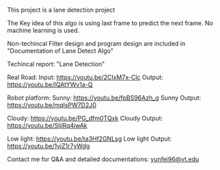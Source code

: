 This project is a lane detection project

The Key idea of this algo is using last frame to predict the next frame.
No machine learning is used.

Non-techincal Filter design and program design are included in "Documentation of Lane Detect Algo"

Techincal report: "Lane Detection"

Real Road:
Input: https://youtu.be/2CIxM7x-Clc
Output: https://youtu.be/IQAtYWv1a-Q

Robot platform:
Sunny: https://youtu.be/fpBS96Azh_g
Sunny Output: https://youtu.be/mqIsPW7D2J0

Cloudy: https://youtu.be/PG_dfm0TQxk
Cloudy Output: https://youtu.be/SljiRq4iwAk

Low light: https://youtu.be/ta3Hf2GNLsg
Low light Output: https://youtu.be/1yiZ1r7yWdg

Contact me for Q&A  and detailed documentations: yunfei96@vt.edu
